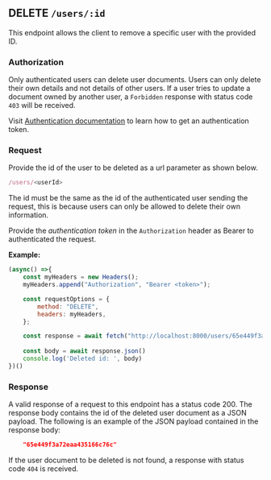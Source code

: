 ## DELETE `/users/:id`

This endpoint allows the client to remove a specific user with the provided ID.


### Authorization
Only authenticated users can delete user documents. Users can only delete their own details and not details of other users. If a user tries to update a document owned by another user, a `Forbidden` response with status code `403` will be received. 

Visit [Authentication documentation](../../../authentication/authentication.md) to learn how to get an authentication token.


### Request
Provide the id of the user to be deleted as a url parameter as shown below. 

```javascript
/users/<userId>
```

The id must be the same as the id of the authenticated user sending the request, this is because users can only be allowed to delete their own information. 

Provide the *authentication token* in the `Authorization` header as Bearer to authenticated the request. 

**Example:**

```javascript
(async() =>{
    const myHeaders = new Headers();
    myHeaders.append("Authorization", "Bearer <token>");

    const requestOptions = {
        method: "DELETE",
        headers: myHeaders,
    };

    const response = await fetch("http://localhost:8000/users/65e449f3a72eaa435166c76c", requestOptions)
    
    const body = await response.json()
    console.log('Deleted id: ', body)
})()
```

### Response
A valid response of a request to this endpoint has a status code 200. The response body contains the id of the deleted user document as a JSON payload. The following is an example of the JSON payload contained in the response body:

```json
    "65e449f3a72eaa435166c76c"
```

If the user document to be deleted is not found, a response with status code `404` is received.